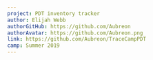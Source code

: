 ```yaml
---
project: PDT inventory tracker
author: Elijah Webb
authorGitHub: https://github.com/Aubreon
authorAvatar: https://github.com/Aubreon.png
link: https://github.com/Aubreon/TraceCampPDT
camp: Summer 2019
---
```


